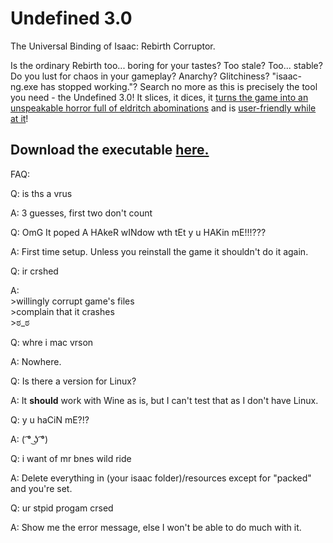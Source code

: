 # Undefined 3.0
The Universal Binding of Isaac: Rebirth Corruptor.


Is the ordinary Rebirth too... boring for your tastes? Too stale? Too... stable?
Do you lust for chaos in your gameplay? Anarchy? Glitchiness? "isaac-ng.exe has stopped working."?
Search no more as this is precisely the tool you need - the Undefined 3.0! It slices, it dices, it [turns the game into an unspeakable horror full of eldritch abominations](http://prntscr.com/8v303z) and is [user-friendly while at it](http://prntscr.com/8v30e9)!

## Download the executable [here.](https://www.dropbox.com/s/79f74x954vnji7d/ud3.0.zip?dl=0)

FAQ:

Q: is ths a vrus

A: 3 guesses, first two don't count

Q: OmG It poped A HAkeR wINdow wth tEt y u HAKin mE!!!???

A: First time setup. Unless you reinstall the game it shouldn't do it again.

Q: ir crshed

A:  
\>willingly corrupt game's files  
\>complain that it crashes  
\>ಠ_ಠ

Q: whre i mac vrson

A: Nowhere.

Q: Is there a version for Linux?

A: It **should** work with Wine as is, but I can't test that as I don't have Linux.

Q: y u haCiN mE?!?

A: ( ͡° ͜ʖ ͡°)

Q: i want of mr bnes wild ride

A: Delete everything in (your isaac folder)/resources except for "packed" and you're set.

Q: ur stpid progam crsed

A: Show me the error message, else I won't be able to do much with it.
